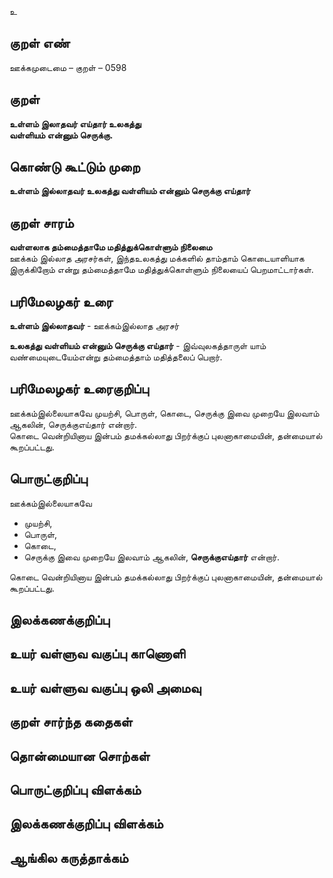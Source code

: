 உ

## குறள் எண் 

ஊக்கமுடைமை  – குறள் – 0598  

## குறள் 

**உள்ளம் இலாதவர் எய்தார் உலகத்து  
வள்ளியம் என்னும் செருக்கு.**    

## கொண்டு கூட்டும் முறை

**உள்ளம் இல்லாதவர் உலகத்து வள்ளியம் என்னும் செருக்கு எய்தார்**

## குறள் சாரம் 

**வள்ளலாக தம்மைத்தாமே மதித்துக்கொள்ளும் நிலைமை**  
ஊக்கம் இல்லாத அரசர்கள், இந்தஉலகத்து மக்களில் தாம்தாம் கொடையாளியாக இருக்கிறோம் என்று தம்மைத்தாமே மதித்துக்கொள்ளும் நிலையைப் பெறமாட்டார்கள்.  

## பரிமேலழகர் உரை

**உள்ளம் இல்லாதவர்** - ஊக்கம்இல்லாத அரசர்  

**உலகத்து வள்ளியம் என்னும் செருக்கு எய்தார்** - இவ்வுலகத்தாருள் யாம் வண்மையுடையேம்என்று தம்மைத்தாம் மதித்தலைப் பெறார்.   

## பரிமேலழகர் உரைகுறிப்பு   

ஊக்கம்இல்லையாகவே முயற்சி, பொருள், கொடை, செருக்கு இவை முறையே இலவாம் ஆகலின், செருக்குஎய்தார் என்றார்.  
கொடை வென்றியினாய இன்பம் தமக்கல்லாது பிறர்க்குப் புலனாகாமையின், தன்மையால் கூறப்பட்டது.  

## பொருட்குறிப்பு 

ஊக்கம்இல்லையாகவே  
* முயற்சி,  
* பொருள்,  
* கொடை,  
* செருக்கு இவை முறையே இலவாம் ஆகலின், **செருக்குஎய்தார்** என்றார்.  

கொடை வென்றியினாய இன்பம் தமக்கல்லாது பிறர்க்குப் புலனாகாமையின், தன்மையால் கூறப்பட்டது.     

## இலக்கணக்குறிப்பு  


## உயர் வள்ளுவ வகுப்பு காணொளி


## உயர் வள்ளுவ வகுப்பு ஒலி அமைவு 

 
## குறள் சார்ந்த கதைகள் 


## தொன்மையான சொற்கள்


## பொருட்குறிப்பு விளக்கம்


## இலக்கணக்குறிப்பு விளக்கம்


## ஆங்கில கருத்தாக்கம் 


